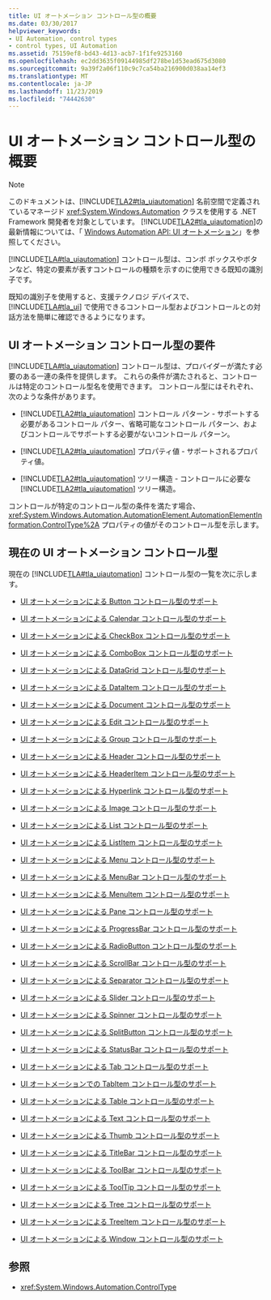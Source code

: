 ```yaml
---
title: UI オートメーション コントロール型の概要
ms.date: 03/30/2017
helpviewer_keywords:
- UI Automation, control types
- control types, UI Automation
ms.assetid: 75159ef8-bd43-4d13-acb7-1f1fe9253160
ms.openlocfilehash: ec2dd3635f09144985df278be1d53ead675d3080
ms.sourcegitcommit: 9a39f2a06f110c9c7ca54ba216900d038aa14ef3
ms.translationtype: MT
ms.contentlocale: ja-JP
ms.lasthandoff: 11/23/2019
ms.locfileid: "74442630"
---
```

# <a name="ui-automation-control-types-overview"></a>UI オートメーション コントロール型の概要
> [!NOTE]
> このドキュメントは、[!INCLUDE[TLA2#tla_uiautomation](../../../includes/tla2sharptla-uiautomation-md.md)] 名前空間で定義されているマネージド <xref:System.Windows.Automation> クラスを使用する .NET Framework 開発者を対象としています。 [!INCLUDE[TLA2#tla_uiautomation](../../../includes/tla2sharptla-uiautomation-md.md)]の最新情報については、「 [Windows Automation API: UI オートメーション](/windows/win32/winauto/entry-uiauto-win32)」を参照してください。  
  
 [!INCLUDE[TLA#tla_uiautomation](../../../includes/tlasharptla-uiautomation-md.md)] コントロール型は、コンボ ボックスやボタンなど、特定の要素が表すコントロールの種類を示すのに使用できる既知の識別子です。  
  
 既知の識別子を使用すると、支援テクノロジ デバイスで、 [!INCLUDE[TLA#tla_ui](../../../includes/tlasharptla-ui-md.md)] で使用できるコントロール型およびコントロールとの対話方法を簡単に確認できるようになります。  
  
<a name="UI_Automation_Control_Type_Requisites"></a>   
## <a name="ui-automation-control-type-requisites"></a>UI オートメーション コントロール型の要件  
 [!INCLUDE[TLA#tla_uiautomation](../../../includes/tlasharptla-uiautomation-md.md)] コントロール型は、プロバイダーが満たす必要のある一連の条件を提供します。 これらの条件が満たされると、コントロールは特定のコントロール型名を使用できます。 コントロール型にはそれぞれ、次のような条件があります。  
  
- [!INCLUDE[TLA2#tla_uiautomation](../../../includes/tla2sharptla-uiautomation-md.md)] コントロール パターン - サポートする必要があるコントロール パター、省略可能なコントロール パターン、およびコントロールでサポートする必要がないコントロール パターン。  
  
- [!INCLUDE[TLA2#tla_uiautomation](../../../includes/tla2sharptla-uiautomation-md.md)] プロパティ値 - サポートされるプロパティ値。  
  
- [!INCLUDE[TLA2#tla_uiautomation](../../../includes/tla2sharptla-uiautomation-md.md)] ツリー構造 - コントロールに必要な [!INCLUDE[TLA2#tla_uiautomation](../../../includes/tla2sharptla-uiautomation-md.md)] ツリー構造。  
  
 コントロールが特定のコントロール型の条件を満たす場合、 <xref:System.Windows.Automation.AutomationElement.AutomationElementInformation.ControlType%2A> プロパティの値がそのコントロール型を示します。  
  
<a name="Current_UI_Automation_Control_Types"></a>   
## <a name="current-ui-automation-control-types"></a>現在の UI オートメーション コントロール型  
 現在の [!INCLUDE[TLA#tla_uiautomation](../../../includes/tlasharptla-uiautomation-md.md)] コントロール型の一覧を次に示します。  
  
- [UI オートメーションによる Button コントロール型のサポート](ui-automation-support-for-the-button-control-type.md)  
  
- [UI オートメーションによる Calendar コントロール型のサポート](ui-automation-support-for-the-calendar-control-type.md)  
  
- [UI オートメーションによる CheckBox コントロール型のサポート](ui-automation-support-for-the-checkbox-control-type.md)  
  
- [UI オートメーションによる ComboBox コントロール型のサポート](ui-automation-support-for-the-combobox-control-type.md)  
  
- [UI オートメーションによる DataGrid コントロール型のサポート](ui-automation-support-for-the-datagrid-control-type.md)  
  
- [UI オートメーションによる DataItem コントロール型のサポート](ui-automation-support-for-the-dataitem-control-type.md)  
  
- [UI オートメーションによる Document コントロール型のサポート](ui-automation-support-for-the-document-control-type.md)  
  
- [UI オートメーションによる Edit コントロール型のサポート](ui-automation-support-for-the-edit-control-type.md)  
  
- [UI オートメーションによる Group コントロール型のサポート](ui-automation-support-for-the-group-control-type.md)  
  
- [UI オートメーションによる Header コントロール型のサポート](ui-automation-support-for-the-header-control-type.md)  
  
- [UI オートメーションによる HeaderItem コントロール型のサポート](ui-automation-support-for-the-headeritem-control-type.md)  
  
- [UI オートメーションによる Hyperlink コントロール型のサポート](ui-automation-support-for-the-hyperlink-control-type.md)  
  
- [UI オートメーションによる Image コントロール型のサポート](ui-automation-support-for-the-image-control-type.md)  
  
- [UI オートメーションによる List コントロール型のサポート](ui-automation-support-for-the-list-control-type.md)  
  
- [UI オートメーションによる ListItem コントロール型のサポート](ui-automation-support-for-the-listitem-control-type.md)  
  
- [UI オートメーションによる Menu コントロール型のサポート](ui-automation-support-for-the-menu-control-type.md)  
  
- [UI オートメーションによる MenuBar コントロール型のサポート](ui-automation-support-for-the-menubar-control-type.md)  
  
- [UI オートメーションによる MenuItem コントロール型のサポート](ui-automation-support-for-the-menuitem-control-type.md)  
  
- [UI オートメーションによる Pane コントロール型のサポート](ui-automation-support-for-the-pane-control-type.md)  
  
- [UI オートメーションによる ProgressBar コントロール型のサポート](ui-automation-support-for-the-progressbar-control-type.md)  
  
- [UI オートメーションによる RadioButton コントロール型のサポート](ui-automation-support-for-the-radiobutton-control-type.md)  
  
- [UI オートメーションによる ScrollBar コントロール型のサポート](ui-automation-support-for-the-scrollbar-control-type.md)  
  
- [UI オートメーションによる Separator コントロール型のサポート](ui-automation-support-for-the-separator-control-type.md)  
  
- [UI オートメーションによる Slider コントロール型のサポート](ui-automation-support-for-the-slider-control-type.md)  
  
- [UI オートメーションによる Spinner コントロール型のサポート](ui-automation-support-for-the-spinner-control-type.md)  
  
- [UI オートメーションによる SplitButton コントロール型のサポート](ui-automation-support-for-the-splitbutton-control-type.md)  
  
- [UI オートメーションによる StatusBar コントロール型のサポート](ui-automation-support-for-the-statusbar-control-type.md)  
  
- [UI オートメーションによる Tab コントロール型のサポート](ui-automation-support-for-the-tab-control-type.md)  
  
- [UI オートメーションでの TabItem コントロール型のサポート](ui-automation-support-for-the-tabitem-control-type.md)  
  
- [UI オートメーションによる Table コントロール型のサポート](ui-automation-support-for-the-table-control-type.md)  
  
- [UI オートメーションによる Text コントロール型のサポート](ui-automation-support-for-the-text-control-type.md)  
  
- [UI オートメーションによる Thumb コントロール型のサポート](ui-automation-support-for-the-thumb-control-type.md)  
  
- [UI オートメーションによる TitleBar コントロール型のサポート](ui-automation-support-for-the-titlebar-control-type.md)  
  
- [UI オートメーションによる ToolBar コントロール型のサポート](ui-automation-support-for-the-toolbar-control-type.md)  
  
- [UI オートメーションによる ToolTip コントロール型のサポート](ui-automation-support-for-the-tooltip-control-type.md)  
  
- [UI オートメーションによる Tree コントロール型のサポート](ui-automation-support-for-the-tree-control-type.md)  
  
- [UI オートメーションによる TreeItem コントロール型のサポート](ui-automation-support-for-the-treeitem-control-type.md)  
  
- [UI オートメーションによる Window コントロール型のサポート](ui-automation-support-for-the-window-control-type.md)  
  
## <a name="see-also"></a>参照

- <xref:System.Windows.Automation.ControlType>
